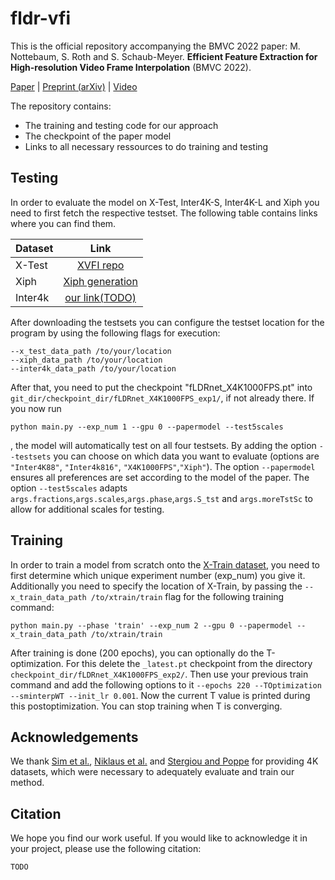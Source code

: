 # fldr-vfi
This is the official repository accompanying the BMVC 2022 paper:
M. Nottebaum, S. Roth and S. Schaub-Meyer. **Efficient Feature Extraction for High-resolution Video Frame Interpolation** (BMVC 2022).

[Paper]() | [Preprint (arXiv)]() | [Video]()

The repository contains:
- The training and testing code for our approach
- The checkpoint of the paper model
- Links to all necessary ressources to do training and testing


## Testing
In order to evaluate the model on X-Test, Inter4K-S, Inter4K-L and Xiph you need to first fetch the respective testset. The following table contains links where you can find them.

| Dataset       | Link  | 
| :---        |     :---:       | 
| X-Test     | [XVFI repo](https://github.com/JihyongOh/XVFI)| 
| Xiph   | [Xiph generation](https://github.com/sniklaus/softmax-splatting/blob/master/benchmark.py) | 
| Inter4k       | [our link(TODO)]() | 

After downloading the testsets you can configure the testset location for the program by using the following flags for execution:
```
--x_test_data_path /to/your/location
--xiph_data_path /to/your/location
--inter4k_data_path /to/your/location
```
After that, you need to put the checkpoint "fLDRnet_X4K1000FPS.pt" into `git_dir/checkpoint_dir/fLDRnet_X4K1000FPS_exp1/`, if not already there.
If you now run 
```
python main.py --exp_num 1 --gpu 0 --papermodel --test5scales 
```
, the model will automatically test on all four testsets.
By adding the option `--testsets` you can choose on which data you want to evaluate (options are `"Inter4K88"`, `"Inter4k816"`, `"X4K1000FPS"`,`"Xiph"`).
The option `--papermodel` ensures all preferences are set according to the model of the paper. The option `--test5scales` adapts `args.fractions`,`args.scales`,`args.phase`,`args.S_tst` and `args.moreTstSc` to allow for additional scales for testing. 

## Training
In order to train a model from scratch onto the [X-Train dataset](https://github.com/JihyongOh/XVFI), you need to first determine which unique experiment number (exp_num) you give it. Additionally you need to specify the location of X-Train, by passing the `--x_train_data_path /to/xtrain/train` flag for the following training command:
```
python main.py --phase 'train' --exp_num 2 --gpu 0 --papermodel --x_train_data_path /to/xtrain/train
```
After training is done (200 epochs), you can optionally do the T-optimization. For this delete the `_latest.pt` checkpoint from the directory `checkpoint_dir/fLDRnet_X4K1000FPS_exp2/`. Then use your previous train command and add the following options to it `--epochs 220 --TOptimization --sminterpWT --init_lr 0.001`.
Now the current T value is printed during this postoptimization. You can stop training when T is converging.

## Acknowledgements
We thank [Sim et al.](https://openaccess.thecvf.com/content/ICCV2021/papers/Sim_XVFI_eXtreme_Video_Frame_Interpolation_ICCV_2021_paper.pdf), [Niklaus et al.](https://openaccess.thecvf.com/content_CVPR_2020/papers/Niklaus_Softmax_Splatting_for_Video_Frame_Interpolation_CVPR_2020_paper.pdf) and [Stergiou and Poppe](https://arxiv.org/pdf/2111.00772.pdf) for providing 4K datasets, which were necessary to adequately evaluate and train our method.

## Citation
We hope you find our work useful. If you would like to acknowledge it in your project, please use the following citation:
```
TODO
```





